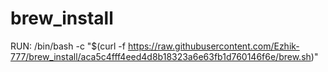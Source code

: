 # brew_install
RUN: /bin/bash -c "$(curl -f https://raw.githubusercontent.com/Ezhik-777/brew_install/aca5c4fff4eed4d8b18323a6e63fb1d760146f6e/brew.sh)"
